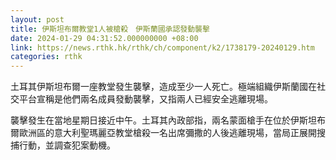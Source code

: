```yaml
---
layout: post
title: 伊斯坦布爾教堂1人被槍殺　伊斯蘭國承認發動襲擊
date: 2024-01-29 04:31:52.000000000 +08:00
link: https://news.rthk.hk/rthk/ch/component/k2/1738179-20240129.htm
categories: rthk
---
```


土耳其伊斯坦布爾一座教堂發生襲擊，造成至少一人死亡。極端組織伊斯蘭國在社交平台宣稱是他們兩名成員發動襲擊，又指兩人已經安全逃離現場。

襲擊發生在當地星期日接近中午。土耳其內政部指，兩名蒙面槍手在位於伊斯坦布爾歐洲區的意大利聖瑪麗亞教堂槍殺一名出席彌撒的人後逃離現場，當局正展開搜捕行動，並調查犯案動機。
